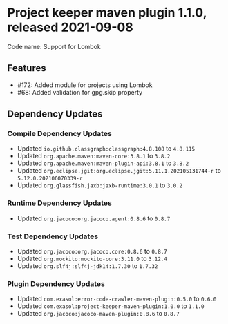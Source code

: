 # Project keeper maven plugin 1.1.0, released 2021-09-08

Code name: Support for Lombok

## Features

* #172: Added module for projects using Lombok
* #68: Added validation for gpg.skip property

## Dependency Updates

### Compile Dependency Updates

* Updated `io.github.classgraph:classgraph:4.8.108` to `4.8.115`
* Updated `org.apache.maven:maven-core:3.8.1` to `3.8.2`
* Updated `org.apache.maven:maven-plugin-api:3.8.1` to `3.8.2`
* Updated `org.eclipse.jgit:org.eclipse.jgit:5.11.1.202105131744-r` to `5.12.0.202106070339-r`
* Updated `org.glassfish.jaxb:jaxb-runtime:3.0.1` to `3.0.2`

### Runtime Dependency Updates

* Updated `org.jacoco:org.jacoco.agent:0.8.6` to `0.8.7`

### Test Dependency Updates

* Updated `org.jacoco:org.jacoco.core:0.8.6` to `0.8.7`
* Updated `org.mockito:mockito-core:3.11.0` to `3.12.4`
* Updated `org.slf4j:slf4j-jdk14:1.7.30` to `1.7.32`

### Plugin Dependency Updates

* Updated `com.exasol:error-code-crawler-maven-plugin:0.5.0` to `0.6.0`
* Updated `com.exasol:project-keeper-maven-plugin:1.0.0` to `1.1.0`
* Updated `org.jacoco:jacoco-maven-plugin:0.8.6` to `0.8.7`
